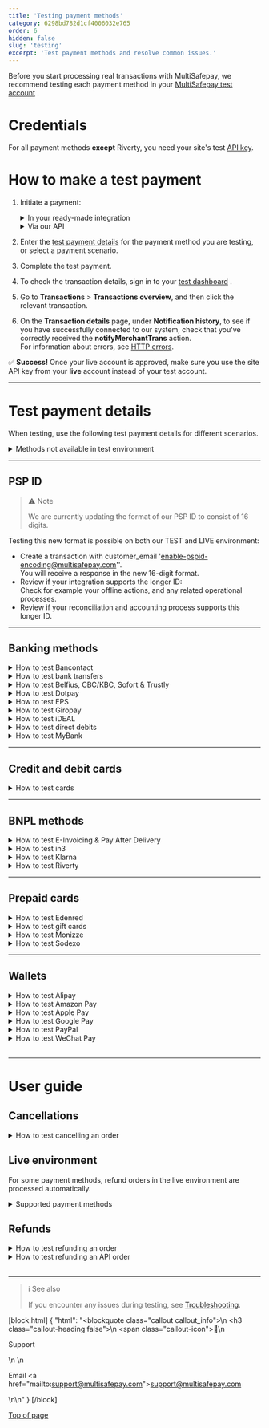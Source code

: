```yaml
---
title: 'Testing payment methods'
category: 6298bd782d1cf4006032e765
order: 6
hidden: false
slug: 'testing'
excerpt: 'Test payment methods and resolve common issues.'
---
```

Before you start processing real transactions with MultiSafepay, we recommend testing each payment method in your <a href="https://testmerchant.multisafepay.com/" target="_blank">MultiSafepay test account</a> <i class="fa fa-external-link" style="font-size:12px;color:#8b929e"></i>.

# Credentials

For all payment methods **except** Riverty, you need your site's test [API key](/docs/sites#site-id-api-key-and-security-code).

# How to make a test payment

1. Initiate a payment:  

    <details id="in-your-ready-made-integration">
    <summary>In your ready-made integration</summary>
    <br>

    - In your <<glossary:backend>>, enter your test site [API key](/docs/sites#site-id-api-key-and-security-code).
    - Place a test order, and then initiate a transaction with the payment method you are testing. 
    
    <br>

    </details>
    <details id="via-our-api">
    <summary>Via our API</summary>
    <br>
  
    - [Create an order](/reference/createorder/) via our API to the test endpoint: `https://testapi.multisafepay.com/v1/json/` 
    - For example requests for specific payment methods, see **Examples**.

    <br>

    </details>
2. Enter the [test payment details](/docs/testing#test-payment-details) for the payment method you are testing, or select a payment scenario.
3. Complete the test payment.
4. To check the transaction details, sign in to your <a href="https://testmerchant.multisafepay.com/" target="_blank">test dashboard</a> <i class="fa fa-external-link" style="font-size:12px;color:#8b929e"></i>.
5. Go to **Transactions** > **Transactions overview**, and then click the relevant transaction.
6. On the **Transaction details** page, under **Notification history**, to see if you have successfully connected to our system, check that you've correctly received the **notifyMerchantTrans** action.  
    For information about errors, see [HTTP errors](/docs/http-errors/).

✅ **Success!** Once your live account is approved, make sure you use the site API key from your **live** account instead of your test account. 

---
# Test payment details

When testing, use the following test payment details for different scenarios. 

<details id="methods-not-available-in-test-environment">
<summary>Methods not available in test environment</summary>


You can't test the following methods in your MultiSafepay test account. You can only make test payments in your MultiSafepay live account.

- Betaal per Maand
- iDEAL QR
- Paysafecard
- Request to Pay
- TrustPay

<br>

</details>

---

## PSP ID

> ⚠️ Note
> 
> We are currently updating the format of our PSP ID to consist of 16 digits.

Testing this new format is possible on both our TEST and LIVE environment:

- Create a transaction with customer_email '[enable-pspid-encoding@multisafepay.com](mailto:enable-pspid-encoding@multisafepay.com)''.  
  You will receive a response in the new 16-digit format.
- Review if your integration supports the longer ID:  
  Check for example your offline actions, and any related operational processes.
- Review if your reconciliation and accounting process supports this longer ID.


---
## Banking methods

<details id="bancontact">
<summary>How to test Bancontact</summary>
<br>

**Test a Bancontact order**

1. [Create an order](/reference/createorder/) > Banking order (Example: Bancontact redirect).
2. Open the payment link.
3. In the **Card number** field, enter a card number (see table below).
4. In the **Expiry date** fields, enter any future date.
5. Click **Confirm**.

| Card number| Scenario | Description |
| ---| --- | --- |
| 67034500054620008 | **Completed** | The transaction was completed (3D enrolled). <br> Also use this card number when creating orders to test [refunds and API refunds](#refunds). |
| 67034500054610009| **Declined**  | The transaction was declined (card must be 3D enrolled). |
| 67039902990000045| **Declined**  | The transaction was declined (3D authentication failed). |
| 67039902990000011| **Declined**  | The transaction was declined (3D authentication successful, but insufficient funds). |
<br>

You can see the reason the transaction was declined in your MultiSafepay test account under **Notes**.

**Test a Bancontact QR code**
1. [Create an order](/reference/createorder/) > Banking order (Example: Bancontact QR)
2. Open the payment link.
3. Scan the QR code with a general QR reader (**not** the Bancontact app or an error occurs).
4. On the **Test platform** page, from the **Test scenario** list, select **Completed**.
5. Click **Test**.

</details>

<details id="bank-transfer">
<summary>How to test bank transfers</summary>
<br>

1. [Create an order](/reference/createorder/) > Banking order (Example: Bank transfer redirect)
2. Open the payment link. 
3. In the **Your bank account** field, enter an IBAN (see table below). 
4. From the **Bank's country** list, select a country, and then click **Confirm**.

| IBAN | Scenario | Description |
| ---| ---| ---|
| NL87ABNA0000000001| **Completed** | The transaction is initiated. <br> After 2 minutes, this changes to **Completed**. <br> Also use this for [testing refunds](#refunds). |
| NL87ABNA0000000002| **Expired** | The transaction is initiated. <br> After 2 minutes, this changes to **Expired**. |
| NL87ABNA0000000004| **Declined** | The transaction is initiated. <br> After 2 minutes, this changes to **Declined**. |
| Any other IBAN | **Expired** | The transaction is initiated. <br> After 5 days, this changes to **Expired**. |
<br>

❗️ **Note:** You cannot test making <<glossary:direct>> API requests with an IBAN to test different <<glossary:transaction statuses>>.

</details>

<details id="belfius-cbc-kbc-sofort-trustly">
<summary>How to test Belfius, CBC/KBC, Sofort & Trustly</summary>
<br>

1. [Create an order](/reference/createorder/) > Banking order.  
    See also the Examples for the specific payment method.
2. Open the payment link. 
3. On the **Test platform** page, from the **Test scenario** list, select **Completed**.
4. Click **Test**.  
  The payment is processed in the test environment as **Successful**, with <<glossary:order status>> **Completed**, and <<glossary:transaction status>> **Completed**.

</details>

<details id="dotpay">
<summary>How to test Dotpay</summary>
<br>

1. [Create an order](/reference/createorder/) > Banking order (Example: Dotpay redirect)
2. On the Dotpay page, enter in the:
    - **Email address** field: Any email address
    - **Phone number** field: Any phone number
3. Select a bank. (You may see more banks available in the live environment.)
  You are automatically redirected.
4. On the **Test platform** page, from the **Test scenario** list, select **Completed**.
5. Click **Test**.  
    The payment is processed in the test environment as **Successful**, with <<glossary:order status>> **Completed**, and <<glossary:transaction status>> **Completed**.

</details>

<details id="eps">
<summary>How to test EPS</summary>
<br>

1. [Create an order](/reference/createorder/) > Banking order (Example: EPS redirect)
    In the `customer` object, set the `locale` parameter to `at_AT`.
2. On the EPS page, in the **BIC** field, enter any BIC code, e.g. `RZOOAT2L420`.
3. Click **Confirm**.
4. On the **Test platform** page, from the **Test scenario** list, select **Completed**.
5. Click **Test**.  
    The payment is processed in the test environment as **Successful**, with <<glossary:order status>> **Completed**, and <<glossary:transaction status>> **Completed**.

</details>

<details id="giropay">
<summary>How to test Giropay</summary>
<br>

1. [Create an order](/reference/createorder/) > Banking order (Example: Giropay redirect)
2. On the Giropay page, in the **BIC** field, enter any BIC code, e.g. `NOLADE22XXX`.
3. Click **Confirm**.
4. On the **Test platform** page, from the **Test scenario** list, select **Completed**.
5. Click **Test**.  
  The payment is processed in the test environment as **Successful**, with <<glossary:order status>> **Completed**, and <<glossary:transaction status>> **Completed**.

</details>

<details id="ideal">
<summary>How to test iDEAL</summary>
<br>

1. [Create an order](/reference/createorder/) > Banking order (Example: iDEAL direct/redirect)
2. For <<glossary:redirect>>, select a bank.
3. On the **Test platform** page, from the **Test scenario** list, select **Completed**.
4. Click **Test**.  
    The payment is processed in the test environment as **Successful**, with <<glossary:order status>> **Completed**, and <<glossary:transaction status>> **Completed**.

You can also test the following scenarios:

| Scenario | Description |
| --- | --- |
| **Declined** | The transaction was declined. |
| **Open** **Completed** | The transaction is initiated. <br> After 1 minute, this changes to **Completed**. |
| **Open** **Declined**  | The transaction is initiated. <br> After 1 minute, this changes to **Declined**. |

</details>

<details id="direct-debit">
<summary>How to test direct debits</summary>
<br>

1. [Create an order](/reference/createorder/) > Banking order (Example: Direct debit direct/redirect)
2. For <<glossary:redirect>> orders, open the payment link. 
3. Enter in the:
    - **Account holder** field the account holder name.
    - **IBAN** field an IBAN (see table below).
4. Click **Confirm**.

| IBAN | Scenario | Description |
| ---| --- | --- |
| NL87ABNA0000000001| **Completed** | The transaction is initiated. <br> After 2 minutes, this changes to **Completed**. <br> Also use this IBAN to test [refunds and API refunds](#refunds). |
| NL87ABNA0000000002| **Declined** | The transaction is initiated. <br> After 2 minutes, this changes to **Declined**. |
| NL87ABNA0000000003| **Uncleared** > **Completed** | The transaction is initiated. <br> After 2 minutes, this changes to **Uncleared**. <br> After 1 more minute, it changes to **Completed**. |
| NL87ABNA0000000004| **Uncleared** > **Declined** | The transaction is initiated. <br> After 2 minutes, this changes to **Uncleared**. <br> After 1 more minute, it changes to **Declined**. |

</details>

<details id="mybank">
<summary>How to test MyBank</summary>
<br>

1. [Create an order](/reference/createorder/) > Banking order (Example: MyBank direct/redirect)
    In the `customer` object, set the `locale` parameter to `it_IT`.
2. For <<glossary:redirect>> orders, open the payment link. 
3. Select the bank/payment scenario below.
4. Click **Continua sull'online banking**.

| Bank | Scenario | Description |
| ---| --- | --- |
| Allianz Bank FA SPA | **Completed** | The transaction is initiated. <br> After 2 minutes, this changes to **Completed**. <br> Also use this IBAN to test [refunds and API refunds](#refunds). |
| Banca di Cesena - Credito Coop. | **Declined** | The transaction is initiated. <br> After 2 minutes, this changes to **Declined**. |
| Credito Artigiano | **Cancelled** | The transaction is initiated. <br> After 2 minutes, this changes to **Cancelled**.  |
| Volksbank - Banca Popolare | **Expired** | The transaction is initiated. <br> After 2 minutes, this changes to **Expired**.  |

</details>

---
## Credit and debit cards

<details id="credit-debit-cards">
<summary>How to test cards</summary>
<br>

1. [Create an order](/reference/createorder/) > Card order.  
    See also the Examples for the specific <<glossary:card scheme>>.  
    For co-branded cards, see the Card payment redirect example. In the `customer` object, set the `locale` parameter:
    - Cartes Bancaires: `fr_FR` 
    - Dankort: `da_DK`
    - Postepay: `it_IT`
2. On the payment page:
    - In the **Card number** field, enter a card number (see table below).
    - In the **Card holder** field, enter any name.
    - From the **Expiry date** lists, select any future date.
    - In the **CVC/CVV** field, enter `123`.
    - Click **Confirm**.
3. On the 3D payment page:
    - From the drop-down list, select **Authenticated (Y)**.
    - Click **Confirm**.  
    The payment is processed in the test environment as **Successful**, with <<glossary:order status>> **Completed**, and <<glossary:transaction status>> **Completed**.

| Card number | Scenario | Description |
| --- | --- | --- |
| Amex: 374500000000015 <br> Maestro: 6799990000000000011 <br> Mastercard: 5500000000000004 <br> Visa/co-branded: <br> 4111111111111111 <br>  4761340000000019| **Completed** | The transaction was completed (3D enrolled). |
| Visa/co-branded: <br> 4917300000000008 | **Uncleared** | The transaction is uncleared. <br> After 3 minutes, this changes to **Void**. |
| Amex: 378734493671000 <br> Visa/co-branded: <br> 4462000000000003 | **Uncleared** | The transaction is uncleared. <br> After 3 minutes, this changes for Amex to **Void** and for Visa to **Completed**. |
| Amex: 374200000000004 <br> Visa/co-branded: <br> 4012001037461114 | **Declined**  | The transaction was declined (3D authentication failed). |
| Visa/co-branded: <br> 4012001038488884 | **Declined**  | The transaction was declined (3D authentication was successful, but insufficient funds). |
<br>

✅ &nbsp; **Tip!** You can see the reason a transaction was declined in your MultiSafepay test account under **Notes**.

</details>

---
## BNPL methods

<details id="e-invoicing-pay-after-delivery">
<summary>How to test E-Invoicing & Pay After Delivery</summary>
<br>

**Test an order**

1. [Create an order](/reference/createorder/) > BNPL order  
    Example: E-Invoicing/Pay After Delivery direct/redirect
2. For <<glossary:redirect>> orders, open the payment link.
3. Enter in the:
    - **Birthdate** field any date of birth. Format: DD-MM-YYYY.
    - **Bank account** field any 10-digit bank account number.
    - **Email address** field any email address.
    - **Phone number** field any phone number.
4. Click **Confirm**.  
The payment is processed in the test environment as **Successful**, with order and transaction statuses **Uncleared**.

**Test declining an order**  

To decline an order, in your test account under **Order summary**, click **Decline**.  
The <<glossary:order status>> and <<glossary:transaction status>> change to **Void**.

**Test shipping an E-Invoicing order**  

To test shipping an order, make an [update order](/reference/updateorder/) API request with status `"shipped"`. You receive the `invoice_url` in the API response.

</details>

<details id="in3">
<summary>How to test in3</summary>
<br>

**Test an in3 order**

1. [Create an order](/reference/createorder/) > BNPL order  
    Example: in3 direct/redirect  
    Use the following customer details:
    - Date of birth: 01-01-1999
    - Postal code: 1234AB
    - House number: 1

    For <<glossary:redirect>> orders:
    - Enter in the:
      - **Birthdate** field: `01-01-1999`
      - **Phone number** field: Any phone number  
    - Select your title, and then click **Confirm**.
2. Select the checkbox to accept in3's payment terms and privacy statement, and then click **Afronden**.
3. On the **Test platform** page, from the **Test scenario** list, select **Completed**.
4. Click **Test**. 
5. On the in3 page, click **Terug naar webshop**.  
  The payment is processed in the test environment as **Successful**, with <<glossary:order status>> **Completed**, and transaction status **Uncleared**.

**Test in3 declining an order**  

Use the following customer details:

- Date of birth: 01-01-2000
- Postal code: 1111AB
- House number: 1 

The <<glossary:order status>> and <<glossary:transaction status>> change to **Declined**.

**Test shipping an in3 order**  

To test shipping an order, either:

- Make an [update order](/reference/updateorder/) API request with status `shipped`, or 
- In your MultiSafepay test dashboard, go to **Order summary**, and then click **Order status**.

**Receive an in3 invoice**  

You can only test invoicing in your MultiSafepay live account. To do this, change the order status to **Shipped**.

**Test refunding an in3 order**

To test refunding an order:

1. Create an order. 
2. Change the order status to `shipped`.
3. Click **Refund complete order**, and then click **Save item changes**.
    A new order is created for the refund. The order status for the refund changes to **Completed**.

**Test an in3 API refund**

To test refunding an order via the API:

1. Create an order. 
2. Change the order status to `shipped`.
3. Make a BNPL refund API request: [Refund order](/reference/refundorder/) > BNPL refund.
    A new order is created for the refund. The order status for the refund changes to **Completed**.

</details>

<details id="klarna">
<summary>How to test Klarna</summary>
<br>

**Test credentials**

- [Site API key](/docs/sites#site-id-api-key-and-security-code)
- <a href="https://docs.klarna.com/resources/test-environment/" target="_blank">Klarna's test credentials</a> <i class="fa fa-external-link" style="font-size:12px;color:#8b929e"></i>

**Test a Klarna order** 

1. [Create an order](/reference/createorder/) > BNPL order 
    Example: Klarna direct/redirect
2. On the Klarna page, click **Kopen**.
3. In the **Telefoonnummer** field, enter any mobile number, and then click **Ga verder**.
4. In the **Verificatiecode** field, enter any 6-digit number, and then click **Bevestigen**.  
    The payment is processed in the test environment as **Successful**, with <<glossary:order status>> **Completed**, and transaction status **Uncleared**.

**Test declining an order**  

To decline an order, in your test account under **Order summary**, click **Decline**.  
The transaction and order statuses change to **Void**.

**Change the order status**  

You can change the order status to **Shipped** or **Cancelled**.
To change the order status, either:  

- Make an [update order](/reference/updateorder/) API request, or 
- In your MultiSafepay test dashboard, go to **Order summary**, and then click **Order status**.

**Test refunding an order**

To refund an order:

1. Change the order status to **Shipped**.
2. Under **Order summary**, click **Refund order**, or make a BNPL refund API request: [Refund order](/reference/refundorder/) > BNPL refund.  
    The <<glossary:transaction status>> changes to **Completed**.

**Receive an invoice**  

You can only test invoicing in your MultiSafepay live account. To do this, change the order status to **Shipped**.

**Note** You can't test:
- Receiving successful payment notifications from Klarna
- Changing the <<glossary:transaction status>> from **Uncleared** to **Completed**, except for refunds

ℹ More information
To learn more about integrating Klarna with MultiSafepay, see [Klarna](/docs/klarna/).

</details>

<details id="riverty">
<summary>How to test Riverty</summary>
<br>

**Request an API key**

1. Request a test API key from Riverty via either:
    - Your implementation ticket with Riverty, **or**
    - Email <sales@riverty.nl>

    Riverty shares the test key with MultiSafepay.

2. To enable Riverty in your MultiSafepay test account, email <integration@multisafepay.com>

**Test an Riverty order**

1. [Create an order](/reference/createorder/) > BNPL order  
    Example: Riverty direct/redirect
2. For <<glossary:redirect>> orders, select the checkbox at the bottom of the Riverty page, and then click **Confirm**.  
The payment is processed in the test environment as **Successful**, with <<glossary:order status>> **Completed**, and <<glossary:transaction status>> **Uncleared**.

**Test declining an order**  

To decline an order, in your test account under **Order summary**, click **Decline**.  
The transaction and order statuses change to **Void**.

**Test Riverty rejecting an order**  

To test Riverty rejecting an order, in your <<glossary:direct>> or <<glossary:redirect>> API request, use the following email address: <rejection@afterpay.nl>  
The transaction and order statuses change to **Declined**.

**Change the order status**  

You can change the order status to **Shipped** or **Cancelled**.
To change the order status, either:  

- Make an [update order](/reference/updateorder/) request, or 
- In your MultiSafepay test dashboard, go to **Order summary**, and then click **Order status**.

❗️ **Note:** You can't test:  
 - Receiving successful payment notifications from Riverty
 - Changing the <<glossary:transaction status>> from **Uncleared** to **Completed**
 - Processing refunds

</details>

---
## Prepaid cards

<details id="edenred">
<summary>How to test Edenred</summary>
<br>

1. [Create an order](/reference/createorder/) > Prepaid card order  
    Example: Edenred redirect
2. On the payment page, click **Add discount**.
3. From the **Test scenario** list, select the relevant discount, and then click **Test**.
  The payment is processed in the test environment as **Successful**, with <<glossary:order status>> **Completed**, and <<glossary:transaction status>> **Completed**.

</details>

<details id="gift-cards">
<summary>How to test gift cards</summary>
<br>

**Supported gift cards**

You can test the following gift cards:

- Beauty Cadeau
- Boeken Voordeel
- Huis & Tuin Cadeau
- Klus Cadeau
- Nationale Bioscoopbon
- VVV Cadeaukaart
- Wijn Cadeaukaart

You can't test other gift cards in your MultiSafepay test account. You can only make test payments in your MultiSafepay live account. You make a small payment and the amount is actually deducted from the gift card.

**Test a gift card order**

1. [Create an order](/reference/createorder/) > Prepaid card order  
    Example: Gift card redirect
2. Open the payment link.
3. Enter the following details:
    - In the **Card number** field, `111115`
    - In the **Security code** field, any 4-digit number
4. Click **Add discount**.  
  The payment is processed in the test environment as **Successful**, with <<glossary:order status>> **Completed**, and <<glossary:transaction status>> **Completed**.

Use the following card numbers to test different gift card balances:

| Card numbers | Balance |
| --- | --- |
| 111115  | € 100  |
| 111112 | € 5  |
| 111110 | No balance  |
<br>

Any other card number receives an "Invalid card number" error.

</details>

<details id="monizze">
<summary>How to test Monizze</summary>
<br>

1. [Create an order](/reference/createorder/) > Prepaid card order  
    Example: Monizze redirect
2. Open the payment link.
3. Enter the following details:
    - In the **Card number** field, `111115`
    - In the **Security code** field, any 4-digit number
4. Click **Add discount**.
  The payment is processed in the test environment as **Successful**, with <<glossary:order status>> **Completed**, and <<glossary:transaction status>> **Completed**.

 Use the following card numbers to test different gift card balances:

| Card numbers | Balance |
| --- | --- |
| 111115  | € 100  |
| 111112 | € 5  |
| 111110  | € 0 |

  </details>

<details id="sodexo">
<summary>How to test Sodexo</summary>
<br>

1. [Create an order](/reference/createorder/) > Prepaid card order  
    Example: Sodexo redirect
2. Open the payment link.
3. Enter the following details:
    - In the **Card number** field, `111115`
    - In the **Security code** field, any 4-digit number
4. Click **Add discount**.  
  The payment is processed in the test environment as **Successful**, with <<glossary:order status>> **Completed**, and <<glossary:transaction status>> **Completed**.

Use the following card numbers to test different gift card balances:

| Card numbers | Balance |
| --- | --- |
| 111115  | € 100  |
| 111112 | € 5  |
| 111110  | € 0 |
<br>

Any other card number receives an "Invalid card number" error.

</details>

---
## Wallets

<details id="alipay">
<summary>How to test Alipay</summary>
<br>

1. [Create an order](/reference/createorder/) > Wallet order  
    Example: Alipay direct/redirect
2. On the **Test platform** page, from the **Test scenario** list, select **Completed**.
3. Click **Test**.  
    The payment is processed in your MultiSafepay test account as **Successful**, with <<glossary:order status>> **Completed**, and transaction status **Initialized**.

❗️ **Note:** You can't test Alipay declining transactions.

</details>

<details id="amazon-pay">
<summary>How to test Amazon Pay</summary>
<br>

1. [Create an order](/reference/createorder/) > Wallet order.
    Example: Amazon Pay direct/redirect
2. On the **Test platform** page, wait for 5 seconds or click **Amazon Pay**.
3. From the **Test scenario** list, select **Completed**.
4. Click **Test**.  
    The payment is processed in your MultiSafepay test account as **Successful**, with <<glossary:order status>> **Completed**, and <<glossary:transaction status>> **Initialized**.

</details>

<details id="apple-pay">
<summary>How to test Apple Pay</summary>
<br>

**Compatible devices**

For compatible devices, see Apple – <a href="https://support.apple.com/en-us/HT208531" target="_blank">Devices compatible with Apple Pay</a> <i class="fa fa-external-link" style="font-size:12px;color:#8b929e"></i>.

If you don't own an Apple device, we recommend using the <a href="https://appetize.io" target="_blank">Appetize.io</a> <i class="fa fa-external-link" style="font-size:12px;color:#8b929e"></i> emulator. When you try to complete a test payment on the payment page, you get a _This device is not supported_ error. But the emulator creates an order with the Apple Pay <<glossary:gateway>> pre-selected to check if there is an existing connection to our server. However, you can't fully complete the test transaction.

**Prerequisites**

- Use a <a href="https://support.apple.com/en-us/HT208531" target="_blank">compatible device</a> <i class="fa fa-external-link" style="font-size:12px;color:#8b929e"></i>
- Use Safari browser
- Activate Maestro for your MultiSafepay account

If these requirements are not met, Apple Pay doesn't appear on the checkout page.

**Testing Apple Pay redirect**

To test your Apple Pay <<glossary:redirect>> integration, there are two ways:

- If you have an Apple account with at least one card in your wallet, you can use your own account and card details in our test environment without incurring any costs.
- Alternatively, you can use an <a href="https://developer.apple.com/apple-pay/sandbox-testing" target="_blank">Apple Developer account</a> <i class="fa fa-external-link" style="font-size:12px;color:#8b929e"></i> configured for Apple Pay, with at least one Apple Pay test card in your wallet.

To test, follow these steps:

1. [Create an order](/reference/createorder/) > Wallet order  
    Example: Apple Pay redirect
2. On the payment page, click the **Apple Pay** button.  
    You can ignore the "This device is not supported" error.
3. Sign in to your Apple Developer account and select your test card.
4. Authorize the payment.
  The transaction is completed.

**Testing Apple Pay direct**

See Apple Pay direct integration – [Test your integration](/docs/apple-pay-direct#6-test-your-integration).

</details>

<details id="google-pay">
<summary>How to test Google Pay</summary>
<br>

To test Google Pay payments, follow these steps:

1. In your checkout, click the **Google Pay** button.  
2. Complete payment using your Google account. 

    Your real card details are never processed in our testing environment, but you must add at least one chargeable card to your Google account.

    Depending on your card's authentication method, you may or may not be redirected to authenticate:

    - **PAN only**: Authentication method for cards stored on file in your Google Account. Returned payment data includes your personal account number (PAN), expiration month, and expiration year. You are redirected to a test 3D Secure page to authenticate the payment.
    - **Cryptogram 3DS**: Authentication method for cards stored as Android device tokens. Returned payment data includes a 3D Secure cryptogram generated on the device. You are not redirected to authenticate the payment.  
    For more information about testing, see Google Pay – <a href="https://developers.google.com/pay/api/web/guides/resources/sample-tokens" target="_blank">Test with sample tokens</a> <i class="fa fa-external-link" style="font-size:12px;color:#8b929e"></i>.
 
3. Check the status of the payment in your <a href="https://testmerchant.multisafepay.com/" target="_blank">test dashboard</a> <i class="fa fa-external-link" style="font-size:12px;color:#8b929e"></i>.

</details>

<details id="paypal">
<summary>How to test PayPal</summary>
<br>

**Test a PayPal order**

PayPal must be activated via your <a href="https://testmerchant.multisafepay.com/" target="_blank">MultiSafepay dashboard</a> <i class="fa fa-external-link" style="font-size:12px;color:#8b929e"></i>.

To test, follow these steps:

1. [Create an order](/reference/createorder/) > Wallet order  
   Example: PayPal direct
2. On the **Test platform** page, from the **Test scenario** list, select **Completed**.
3. Click **Test**.  
   The payment is processed in your MultiSafepay test account as **Successful**, with <<glossary:order status>> **Completed**, and <<glossary:transaction status>> **Initialized**.

📘 **Note:** Since MultiSafepay does not collect payments on behalf of PayPal, the <<glossary:transaction status>> remains **Initialized** and can't be changed to **Completed**.

**Change the order status**

You can change the order status to:

| Status        | Description         | Test scenario |
| ------------- | ------------------- | ------------- |
| **Completed** | Order was completed | Approved      |
| **Void**      | Order was cancelled | Cancelled     |
| **Expired**   | Order not completed | Closed        |

<br>

To change the order status, on the Test platform page, from the **Test scenario** list, select the relevant test scenario.

</details>

<details id="wechat-pay">
<summary>How to test WeChat Pay</summary>
<br>

1. [Create order](/reference/createorder/) > Wallet order  
    Example: WeChat direct/redirect
2. Scan the QR code with a general QR reader (**not** the WeChat app or an error occurs).
3. On the **Test platform** page, from the **Test scenario** list, select **Completed**.
4. Click **Test**.  
    The payment is processed in your MultiSafepay test account as **Successful**, with <<glossary:order status>> **Completed**, and <<glossary:transaction status>> **Completed**.

</details>
<br>

---

# User guide

## Cancellations

<details id="how-to-test-cancelling-order">
<summary>How to test cancelling an order</summary>
<br>

1. Create an order in your <<glossary:backend>> or via the API as above.
2. On the **Test platform** page, from the **Test scenario** list, select **Cancelled**.
3. Click **Test**.  
    The order status changes to **Void**.

You can process full refunds in your <a href="https://testmerchant.multisafepay.com/" target="_blank">MultiSafepay test dashboard</a> <i class="fa fa-external-link" style="font-size:12px;color:#8b929e"></i>. 

Partial refunds are not enabled by default. To enable this, email <integration@multisafepay.com>

If you refund a payment in your MultiSafepay test dashboard, the [transaction status](/docs/payment-statuses/) remains **Reserved** or **Initialized** until the refund is manually approved, since there is no involvement with a bank.

**Supported payment methods**

You can test cancelling orders for the following methods:

- Banking methods: Belfius, CBC/KBC, Dotpay, EPS, Giropay, iDEAL (not QR), Sofort, Trustly
- Wallets: Alipay, PayPal

</details>

## Live environment

For some payment methods, refund orders in the live environment are processed automatically.

<details id="supported-payment-methods">
<summary>Supported payment methods</summary>
<br>

Refund orders in the live environment are processed automatically for the following methods:

- Banking methods: Bancontact (not QR), bank transfers, Belfius, CBC/KBC, direct debits, Dotpay, EPS, Giropay, iDEAL (not QR), Sofort, Trustly
- Credit and debit cards
- Wallets: Alipay, PayPal, WeChat Pay

</details>

## Refunds

<details id="how-to-test-refunding-order">
<summary>How to test refunding an order</summary>
<br>

1. [Create an order](/reference/createorder/). 
2. Wait until the transaction status changes to **Completed**.
3. In your MultiSafepay test dashboard, go to **Order summary**, and then click **Refund order**.
4. Under **Refund**, enter in the:
    - **Account holder name** field the account holder name of the account you want to refund to. 
    - **Amount** field the amount to refund.  
    - **IBAN** field the IBAN of the account you want to refund to.
    - **Reason/Description** field the reason for the refund. 
5. Click **Continue**.
6. Under **Refund confirmation**, check that the description and amount are correct, and then click **Confirm**.
    A new order is created for the refund, with status **Reserved** or **Initialized**.
7. Under **Related transactions**, select the **ID** of the refund order.
8. Under **Order summary**, click **Accept**.
9. In the **Add transaction comment** field, add a comment, and then click **Add**.
    The order status changes to **Completed**.

**Supported payment methods**

You can test refunds for the following methods:

- Banking methods: Bancontact (not QR), bank transfers, Belfius, CBC/KBC, direct debits, Dotpay, EPS, Giropay, iDEAL (not QR), Sofort, Trustly
- Credit and debit cards
- <<glossary:BNPL>>: in3, Klarna
- Wallets: Alipay, PayPal, WeChat Pay

</details>

<details id="how-to-test-refunding-api-order">
<summary>How to test refunding an API order</summary>
<br>

1. [Create an order](/reference/createorder/). 
2. Make a [refund](/reference/refundorder/) API request.
    A new order is created for the refund. The order status for the refund changes to **Reserved** or **Initialized**.
3. In your MultiSafepay test dashboard, go to **Related transactions**, and then select the **ID** of the refund order.
4. Under **Order summary**, click **Accept**.
5. In the **Add transaction comment** field, add a comment, and then click **Add**.
    The order status changes to **Completed**.

**Supported payment methods**

You can test refunds for the following methods:

- Banking methods: Bancontact (not QR), direct debits, EPS, Giropay, iDEAL (not QR), Sofort, Trustly
- Credit and debit cards
- <<glossary:BNPL>>: in3
- Wallets: PayPal, WeChat Pay

</details>

<br>

---

> ℹ See also
>
> If you encounter any issues during testing, see [Troubleshooting](/docs/troubleshooting/).

[block:html]
{
  "html": "<blockquote class=\"callout callout_info\">\n    <h3 class=\"callout-heading false\">\n        <span class=\"callout-icon\">💬</span>\n        <p>Support</p>\n    </h3>\n    <p>Email <a href=\"mailto:support@multisafepay.com\">support@multisafepay.com</a></p>\n</blockquote>\n"
}
[/block]

[Top of page](#)
